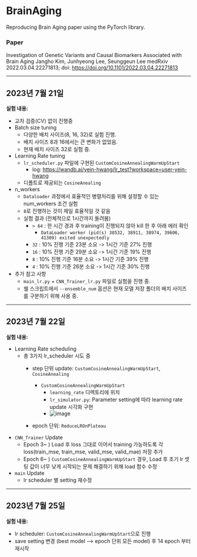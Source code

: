 # BrainAging
Reproducing Brain Aging paper using the PyTorch library.

### Paper
Investigation of Genetic Variants and Causal Biomarkers Associated with Brain Aging Jangho Kim, Junhyeong Lee, Seunggeun Lee medRxiv 2022.03.04.22271813; doi: https://doi.org/10.1101/2022.03.04.22271813

-----------------------------
## 2023년 7월 21일

**실험 내용:**
- 교차 검증(CV) 없이 진행중
- Batch size tuning
  - 다양한 배치 사이즈(8, 16, 32)로 실험 진행.
  - 배치 사이즈 8과 16에서는 큰 변화가 없었음.
  - 현재 배치 사이즈 32로 실험 중.
- Learning Rate tuning
  - `lr_scheduler.py` 파일에 구현된 `CustomCosineAnnealingWarmUpStart`
    - log: https://wandb.ai/yein-hwang/lr_test?workspace=user-yein-hwang 
  - 디폴트로 제공되는 `CosineAnealing`
- n_workers
  - `Dataloader` 과정에서 효율적인 병렬처리를 위해 설정할 수 있는 num_workers 조건 실험
  - `8`로 진행하는 것이 제일 효율적일 것 같음
  - 실험 결과 (전체적으로 1시간까지 돌려봄)
    - `> 64` : 한 시간 경과 후 training이 진행되지 않아 kill 한 후 아래 에러 확인  
      - `DataLoader worker (pid(s) 38532, 38911, 38974, 39606, 41309) exited unexpectedly`
    - `32` : 10% 진행 기준 23분 소요 -> 1시간 기준 27% 진행
    - `16` : 10% 진행 기준 29분 소요 -> 1시간 기준 19% 진행
    - `8` : 10% 진행 기준 16분 소요 -> 1시간 기준 39% 진행
    - `4` : 10% 진행 기준 26분 소요 -> 1시간 기준 30% 진행
- 추가 참고 사항
  - `main_lr.py` + `CNN_Trainer_lr.py` 파일로 실험을 진행 중.
  - 쉘 스크립트에서 `--ensemble_num` 옵션은 현재 모델 저장 폴더의 배치 사이즈를 구분하기 위해 사용 중.
 


-----------------------------
## 2023년 7월 22일

**실험 내용:**
- Learning Rate scheduling
  - 총 3가지 lr_scheduler 시도 중
    - step 단위 update: `CustomCosineAnnealingWarmUpStart`, `CosineAnealing`
      - `CustomCosineAnnealingWarmUpStart`
        - `learning_rate` 디렉토리에 위치
        - `lr_simulator.py`: Parameter setting에 따라 learning rate update 시각화 구현
        - ![image](https://github.com/yein-hwang/brain_aging/assets/109208473/c6dd356f-6b1b-4dc7-a2b7-fe2088d6f478)


    - epoch 단위: `ReduceLROnPlateau`
- `CNN_Trainer` Update
  - Epoch 3~ ) Load 후 loss 그대로 이어서 training 가능하도록 각 loss(train_mse, train_mse, valid_mse, valid_mae) 저장 추가
  - Epoch 6~ ) `CustomCosineAnnealingWarmUpStart` 경우, Load 후 초기 lr 셋팅 값이 너무 낮게 시작되는 문제 해결하기 위해 load 함수 수정
- `main` Update
  - lr scheduler 별 setting 재수정
 
-----------------------------
## 2023년 7월 25일

**실험 내용:**
- lr scheduler: `CustomCosineAnnealingWarmUpStart`으로 진행
- save setting 변경 (best model --> epoch 단위 모든 model) 후 14 epoch 부터 재시작
